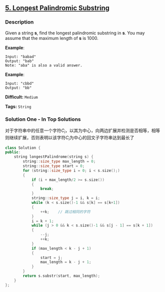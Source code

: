 ## [5. Longest Palindromic Substring](https://leetcode.com/problems/longest-palindromic-substring/#/description)

### Description

Given a string **s**, find the longest palindromic substring in **s**. You may assume that the maximum length of **s** is 1000.

**Example**:

```
Input: "babad"
Output: "bab"
Note: "aba" is also a valid answer.
```

**Example**:

```
Input: "cbbd"
Output: "bb"
```



**Difficult:** `Medium`

**Tags:** `String`



### Solution One - In Top Solutions

对于字符串中的任意一个字符$C_i$，以其为中心，向两边扩展并检测是否相等，相等则继续扩展，否则表明以该字符$C_i$为中心的回文子字符串达到最长了

```c++
class Solution {
public:
	string longestPalindrome(string s) {
		string::size_type max_length = 0;
		string::size_type start = 0;
		for (string::size_type i = 0; i < s.size();)
		{
			if (i + max_length/2 >= s.size())
			{
				break;
			}
			string::size_type j = i, k = i;
			while (k < s.size()-1 && s[k] == s[k+1])
			{
				++k;	// 跳过相同的字符
			}
			i = k + 1;
			while (j > 0 && k < s.size()-1 && s[j - 1] == s[k + 1])
			{
				--j;
				++k;
			}
			if (max_length < k - j + 1)
			{
				start = j;
				max_length = k - j + 1;
			}
		}
		return s.substr(start, max_length);
	}
};
```


